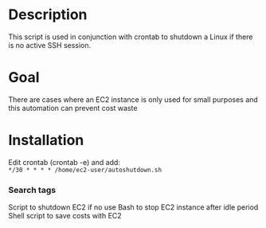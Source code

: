 # Description
This script is used in conjunction with crontab to shutdown a Linux if there is no active SSH session.
# Goal
There are cases where an EC2 instance is only used for small purposes and this automation can prevent cost waste
# Installation
Edit crontab (crontab -e) and add:  
`*/30 * * * * /home/ec2-user/autoshutdown.sh`

### Search tags
Script to shutdown EC2 if no use
Bash to stop EC2 instance after idle period
Shell script to save costs with EC2
